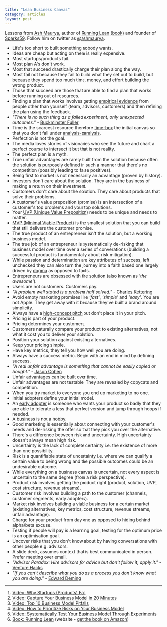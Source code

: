 ```yaml
---
title: "Lean Business Canvas"
category: articles
layout: post
---
```


Lessons from [Ash Maurya][7], author of [Running Lean][8] [(book)][9] and
founder of [Sparks59][10]. Follow him on twitter as [@ashmaurya][7].

* Life's too short to built something nobody wants.
* Ideas are cheap but acting on them is really expensive.
* Most startups/products fail.
* Most plan A's don't work.
* Most that succeed drastically change their plan along the way.
* Most fail not because they fail to build what they set out to build, but because they spend too much time, money, and effort building the wrong product.
* Those that succeed are those that are able to find a plan that works before running out of resources.
* Finding a plan that works involves getting [empirical evidence][11] from people other than yourself (team, advisors, customers) and then refining the plan using the feedback.
* _"There is no such thing as a failed experiment, only unexpected outcomes."_ - [Buckminster Fuller][6]
* Time is the scarcest resource therefore [time-box][12] the initial canvas so that you don't fall under [analysis-paralysis][13].
* Perfection is not the goal.
* The media loves stories of visionaries who see the future and chart a perfect course to intersect it but that is not reality.
* The perfect plan is a myth.
* True unfair advantages are rarely built from the solution because often the solution is purposely defined in such a manner that there's no competition (possibly leading to false positives).
* Being first to market is not necessarily an advantage (proven by history).
* Investors don't care about the solution. They are in the business of making a return on their investment.
* Customers don't care about the solution. They care about products that solve their problems.
* A customer's value preposition (promise) is an intersection of a customer's top problems and your top solutions.
* Your [UVP (Unique Value Preposition)][20] needs to be unique and needs to matter.
* [MVP (Minimal Viable Product)][21] is the smallest solution that you can build that still delivers the customer promise.
* The true product of an entrepreneur isn't the solution, but a working business model.
* The true job of an entrepreneur is systematically de-risking that business model over time over a series of converations (building a successful product is fundamentally about risk mitigation).
* While passion and determination are key attributes of success, left unchecked they can also turn the journey into a faith based one largely driven by [dogma][14] as opposed to facts.
* Entrepreneurs are obsessed with the solution (also known as _'the awesome'_).
* Users are not customers. Customers pay.
* _"A problem well stated is a problem half solved."_ - [Charles Kettering][15]
* Avoid empty marketing promises like _'fast'_, _'simple'_ and _'easy'_. You are not Apple. They get away with it because they've built a brand around simplicity.
* Always have a [high-concept pitch][22] but don't place it in your pitch.
* Pricing is part of your product.
* Pricing determines your customers.
* Customers naturally compare your product to existing alternatives, not what it cost you to deliver your solution.
* Position your solution against existing alternatives.
* Keep your pricing simple.
* Have key metrics, they tell you how well you are doing.
* Always have a success metric. Begin with an end in mind by defining success.
* _"A real unfair advantage is something that cannot be easily copied or bought."_ - [Jason Cohen][16]
* Unfair advantages can be built over time.
* Unfair advantages are not testable. They are revealed by copycats and competition.
* When you try market to everyone you end up marketing to no one.
* Initial adopters define your initial model.
* An [early adopter][17] is someone who wants your product so badly that they are able to tolerate a less that perfect version and jump through hoops if needed.
* A [business][23] is not a [hobby][24].
* Good marketing is essentially about connecting with your customer's needs and de-risking the offer so that they pick you over the alternative.
* There's a difference between risk and uncertainty. High uncertainty doesn't always mean high risk.
* Uncertainty is the lack of complete certainty i.e. the existence of more than one possibility.
* Risk is a quantifiable state of uncertainty i.e. where we can qualify a certain value to being wrong and the possible outcomes could be an undesirable outcome.
* While everything on a business canvas is uncertain, not every aspect is uncertain to the same degree (from a risk perspective).
* Product risk involves getting the product right (product, solution, UVP, cost structure, revenue streams).
* Customer risk involves building a path to the customer (channels, customer segments, early adopters).
* Market risk involves building a viable business for a certain market (existing alternatives, key metrics, cost structure, revenue streams, unfair advantage).
* Charge for your product from day one as opposed to hiding behind alpha/beta excuse.
* Testing if people will pay is a learning goal, testing for the optimum price is an optimisation goal.
* Uncover risks that you don't know about by having conversations with other people e.g. advisors.
* A slide deck, assumes context that is best communicated in person. Prefer meeting over email.
* _"Advisor Paradox: Hire advisors for advice but don't follow it, apply it."_ - [Venture Hacks][18]
* _"If you can't describe what you do as a process you don't know what you are doing."_ - [Edward Deming][19]

---

1. [Video: Why Startups (Products) Fail][1]
2. [Video: Capture Your Business Model in 20 Minutes][2]
3. [Video: Top 10 Business Model Pitfalls][3]
4. [Video: How to Prioritize Risks on Your Business Model][4]
5. [Video: Systematically Test Your Business Model Through Experiments][5]
6. [Book: Running Lean][8] (website - [get the book on Amazon][9])

[1]: https://www.youtube.com/watch?v=ouHDNBT_leg
[2]: https://www.youtube.com/watch?v=7o8uYdUaFR4
[3]: https://www.youtube.com/watch?v=5sn7pZXY5b4
[4]: https://www.youtube.com/watch?v=01z7EPXS42k
[5]: https://www.youtube.com/watch?v=WiMZWCg1Hu8
[6]: http://en.wikipedia.org/wiki/Buckminster_Fuller
[7]: https://twitter.com/ashmaurya
[8]: http://runninglean.co/
[9]: http://www.amazon.com/gp/product/1449305172/ref=as_li_qf_sp_asin_il_tl?ie=UTF8&camp=1789&creative=9325&creativeASIN=1449305172&linkCode=as2&tag=kingori-20
[10]: http://www.spark59.com/
[11]: http://en.wikipedia.org/wiki/Empirical_evidence
[12]: http://en.wikipedia.org/wiki/Timeboxing
[13]: http://en.wikipedia.org/wiki/Analysis_paralysis
[14]: http://en.wikipedia.org/wiki/Dogma
[15]: http://en.wikipedia.org/wiki/Charles_F._Kettering
[16]: http://blog.asmartbear.com/
[17]: http://en.wikipedia.org/wiki/Early_adopter
[18]: http://venturehacks.com/
[19]: http://en.wikipedia.org/wiki/W._Edwards_Deming
[20]: http://en.wikipedia.org/wiki/Value_proposition
[21]: http://en.wikipedia.org/wiki/Minimum_viable_product
[22]: http://venturehacks.com/articles/high-concept-pitch
[23]: http://en.wikipedia.org/wiki/Business
[24]: http://en.wikipedia.org/wiki/Hobby



